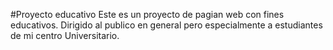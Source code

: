 #Proyecto educativo 
Este es un proyecto de pagian web con fines educativos. Dirigido al publico en general pero especialmente a estudiantes de mi centro Universitario.
